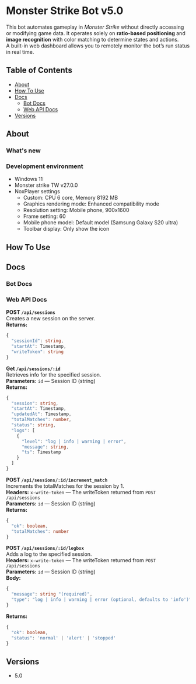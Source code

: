 # Monster Strike Bot v5.0 <!-- omit in toc -->

This bot automates gameplay in _Monster Strike_ without directly accessing or modifying game data. It operates solely on **ratio-based positioning** and **image recognition** with color matching to determine states and actions.  
A built-in web dashboard allows you to remotely monitor the bot’s run status in real time.

## Table of Contents <!-- omit in toc -->

- [About](#about)
- [How To Use](#how-to-use)
- [Docs](#docs)
  - [Bot Docs](#bot-docs)
  - [Web API Docs](#web-api-docs)
- [Versions](#versions)

## About

### What's new <!-- omit in toc -->

### Development environment <!-- omit in toc -->

- Windows 11
- Monster strike TW v27.0.0
- NoxPlayer settings
  - Custom: CPU 6 core, Memory 8192 MB
  - Graphics rendering mode: Enhanced compatibility mode
  - Resolution setting: Mobile phone, 900x1600
  - Frame setting: 60
  - Mobile phone model: Default model (Samsung Galaxy S20 ultra)
  - Toolbar display: Only show the icon

## How To Use

## Docs

### Bot Docs

### Web API Docs

**POST `/api/sessions`**  
Creates a new session on the server.  
**Returns:**

```ts
{
  "sessionId": string,
  "startAt": Timestamp,
  "writeToken": string
}
```

**Get `/api/sessions/:id`**  
Retrieves info for the specified session.  
**Parameters:** `id` — Session ID (string)  
**Returns:**

```ts
{
  "session": string,
  "startAt": Timestamp,
  "updatedAt": Timestamp,
  "totalMatches": number,
  "status": string,
  "logs": [
    {
      "level": "log | info | warning | error",
      "message": string,
      "ts": Timestamp
    }
  ]
}
```

**POST `/api/sessions/:id/increment_match`**  
Increments the totalMatches for the session by 1.  
**Headers:** `x-write-token` — The writeToken returned from `POST /api/sessions`  
**Parameters:** `id` — Session ID (string)  
**Returns:**

```ts
{
  "ok": boolean,
  "totalMatches": number
}
```

**POST `/api/sessions/:id/logbox`**  
Adds a log to the specified session.  
**Headers:** `x-write-token` — The writeToken returned from `POST /api/sessions`  
**Parameters:** `id` — Session ID (string)  
**Body:**

```ts
{
  "message": string "(required)",
  "type": "log | info | warning | error (optional, defaults to 'info')"
}
```

**Returns:**

```ts
{
  "ok": boolean,
  "status": 'normal' | 'alert' | 'stopped'
}
```

## Versions

- 5.0
